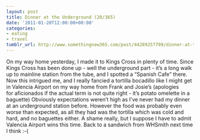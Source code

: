 ```yaml
---
layout: post
title: Dinner at the Underground (20/365)
date: '2011-01-20T12:00:00+00:00'
categories:
- eating
- travel
tumblr_url: http://www.somethingnew365.com/post/44289257799/dinner-at-the-underground
---
```

On my way home yesterday, I made it to Kings Cross in plenty of time. Since Kings Cross has been done up - well the underground part - it’s a long walk up to mainline station from the tube, and I spotted a “Spanish Cafe” there.
Now this intrigued me, and I really fancied a tortilla bocadillo like I might get in Valencia Airport on my way home from Frank and Josie’s (apologies for aficionados if the actual term is not quite right - it’s potato omelette in a baguette)
Obviously expectations weren’t high as I’ve never had my dinner at an underground station before. However the food was probably even worse than expected, as all they had was the tortilla which was cold and hard, and no baguettes either. A shame really, but I suppose I have to admit Valencia Airport wins this time.
Back to a sandwich from WHSmith next time I think :-(
